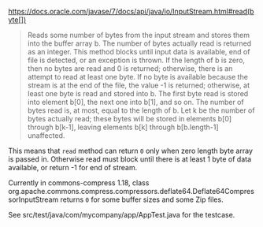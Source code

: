 https://docs.oracle.com/javase/7/docs/api/java/io/InputStream.html#read(byte[])

> Reads some number of bytes from the input stream and stores them into the buffer array b. The number of bytes actually read is returned as an integer. This method blocks until input data is available, end of file is detected, or an exception is thrown.
If the length of b is zero, then no bytes are read and 0 is returned; otherwise, there is an attempt to read at least one byte. If no byte is available because the stream is at the end of the file, the value -1 is returned; otherwise, at least one byte is read and stored into b.
The first byte read is stored into element b[0], the next one into b[1], and so on. The number of bytes read is, at most, equal to the length of b. Let k be the number of bytes actually read; these bytes will be stored in elements b[0] through b[k-1], leaving elements b[k] through b[b.length-1] unaffected.

This means that `read` method can return `0` only when zero length byte array is passed in.
Otherwise read must block until there is at least 1 byte of data available, or return -1 for end of stream.

Currently in commons-compress 1.18, class org.apache.commons.compress.compressors.deflate64.Deflate64CompressorInputStream
returns `0` for some buffer sizes and some Zip files.

See src/test/java/com/mycompany/app/AppTest.java for the testcase.
